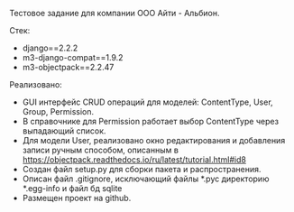 Тестовое задание для компании ООО Айти - Альбион.

Стек: 
- django==2.2.2
- m3-django-compat==1.9.2
- m3-objectpack==2.2.47

Реализовано:

-  GUI интерфейс CRUD операций для моделей: ContentType, User, Group, Permission.
-  В справочнике для Permission работает выбор ContentType через выпадающий список.
-  Для модели User, реализовано окно редактирования и добавления записи ручным способом, описанным в https://objectpack.readthedocs.io/ru/latest/tutorial.html#id8
-  Создан файл setup.py для сборки пакета и распространения.
-  Описан файл .gitignore, исключающий файлы *.pyc директорию *.egg-info и файл бд sqlite
-  Размещен проект на github.


